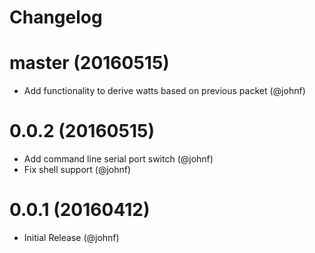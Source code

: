 # Changelog

# master (20160515)

* Add functionality to derive watts based on previous packet (@johnf)

# 0.0.2 (20160515)

* Add command line serial port switch (@johnf)
* Fix shell support (@johnf)

# 0.0.1 (20160412)

* Initial Release (@johnf)
